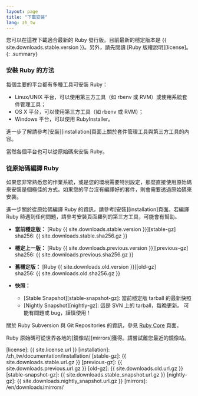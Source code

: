 ```yaml
---
layout: page
title: "下載安裝"
lang: zh_tw
---
```


您可以在這裡下載適合最新的 Ruby 發行版。目前最新的穩定版本是
{{ site.downloads.stable.version }}。另外，請先閱讀 [Ruby 版權說明][license]。
{: .summary}

### 安裝 Ruby 的方法

每個主要的平台都有多種工具可安裝 Ruby：

* Linux/UNIX 平台，可以使用第三方工具（如 rbenv 或 RVM）或使用系統套件管理工具；
* OS X 平台，可以使用第三方工具（如 rbenv 或 RVM）；
* Windows 平台，可以使用 RubyInstaller。

進一步了解請參考[安裝][installation]頁面上關於套件管理工具與第三方工具的內容。

當然各個平台也可以從原始碼來安裝 Ruby。

### 從原始碼編譯 Ruby

如果您非常熟悉您的作業系統，或是您的環境需要特別設定，那麼直接使用原始碼來安裝是個極佳的方式。如果您的平台沒有編譯好的套件，則會需要透過原始碼來安裝。

進一步關於從原始碼編譯 Ruby 的資訊，請參考[安裝][installation]頁面。若編譯 Ruby 時遇到任何問題，請參考安裝頁面羅列的第三方工具，可能會有幫助。

* **當前穩定版：**
  [Ruby {{ site.downloads.stable.version }}][stable-gz]<br>
  sha256: {{ site.downloads.stable.sha256.gz }}

* **穩定上一版：**
  [Ruby {{ site.downloads.previous.version }}][previous-gz]<br>
  sha256: {{ site.downloads.previous.sha256.gz }}

* **舊穩定版：**
  [Ruby {{ site.downloads.old.version }}][old-gz]<br>
  sha256: {{ site.downloads.old.sha256.gz }}

* **快照：**
  * [Stable Snapshot][stable-snapshot-gz]:
    當前穩定版 tarball 的最新快照
  * [Nightly Snapshot][nightly-gz]:
    這是 SVN 上的 tarball，每晚更新。
    可能有問題或 bug，謹慎使用！

關於 Ruby Subversion 與 Git Repositories 的資訊，參見 [Ruby Core](/en/community/ruby-core/) 頁面。

Ruby 原始碼可從世界各地的[鏡像站][mirrors]獲得。請嘗試離您最近的鏡像站。



[license]: {{ site.license.url }}
[installation]: /zh_tw/documentation/installation/
[stable-gz]: {{ site.downloads.stable.url.gz }}
[previous-gz]: {{ site.downloads.previous.url.gz }}
[old-gz]: {{ site.downloads.old.url.gz }}
[stable-snapshot-gz]: {{ site.downloads.stable_snapshot.url.gz }}
[nightly-gz]: {{ site.downloads.nightly_snapshot.url.gz }}
[mirrors]: /en/downloads/mirrors/
